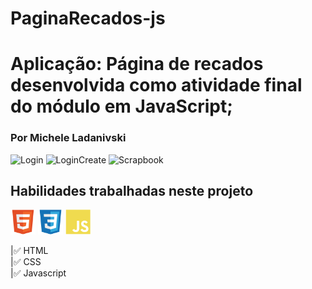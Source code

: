 # PaginaRecados-js

<h1> Aplicação: Página de recados desenvolvida como atividade final do módulo em JavaScript; </h1>
<h3> Por Michele Ladanivski </h3>

<img src="assets/images/loginJs.jpg" alt="Login">
<img src="assets/images/criarContaJs.jpg" alt="LoginCreate">
<img src="assets/images/paginaRecadosJs.jpg" alt="Scrapbook">

<h2> Habilidades trabalhadas neste projeto </h2>
<div style="display: inline_block" align="">
    <img align="center" alt="" height="40em" width="40em" src="https://raw.githubusercontent.com/devicons/devicon/master/icons/html5/html5-original.svg">
    <img align="center" alt="" height="40em" width="40em" src="https://raw.githubusercontent.com/devicons/devicon/master/icons/css3/css3-original.svg">
    <img align="center" alt="" height="40em" width="40em" src="https://raw.githubusercontent.com/devicons/devicon/master/icons/javascript/javascript-plain.svg">
</div>
    <br>
|✅ HTML <br>
|✅ CSS <br>     	                    
|✅ Javascript <br>


